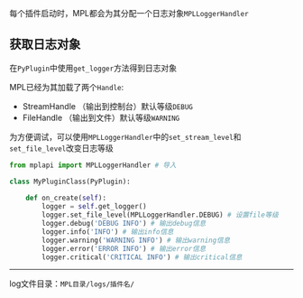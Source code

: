 每个插件启动时，MPL都会为其分配一个日志对象`MPLLoggerHandler`

## 获取日志对象

在`PyPlugin`中使用`get_logger`方法得到日志对象

MPL已经为其加载了两个`Handle`:

- StreamHandle （输出到控制台）默认等级`DEBUG`
- FileHandle （输出到文件）默认等级`WARNING`

为方便调试，可以使用`MPLLoggerHandler`中的`set_stream_level`和`set_file_level`改变日志等级

```python
from mplapi import MPLLoggerHandler # 导入

class MyPluginClass(PyPlugin):
    
    def on_create(self):
        logger = self.get_logger()
        logger.set_file_level(MPLLoggerHandler.DEBUG) # 设置file等级
        logger.debug('DEBUG INFO') # 输出debug信息
        logger.info('INFO') # 输出info信息
        logger.warning('WARNING INFO') # 输出warning信息
        logger.error('ERROR INFO') # 输出error信息
        logger.critical('CRITICAL INFO') # 输出critical信息
```

------

log文件目录：`MPL目录/logs/插件名/`